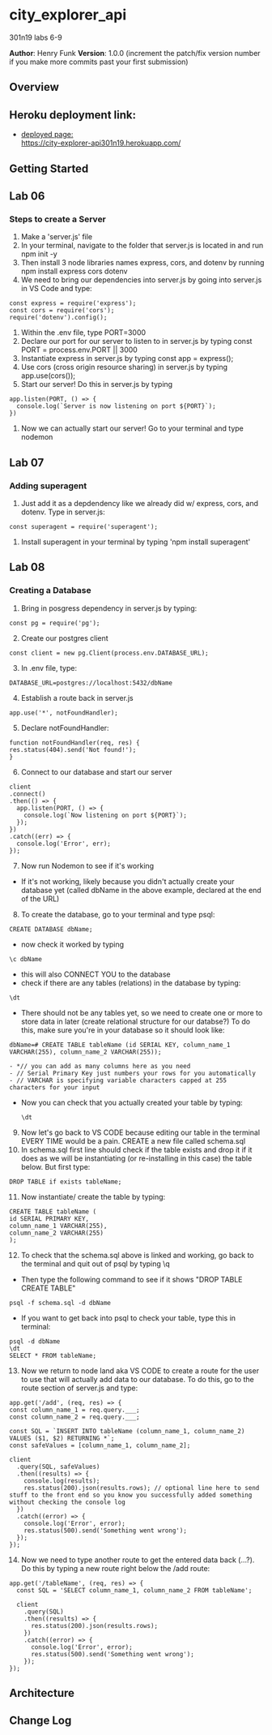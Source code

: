 # city_explorer_api
301n19 labs 6-9

**Author**: Henry Funk
**Version**: 1.0.0 (increment the patch/fix version number if you make more commits past your first submission)

## Overview

## Heroku deployment link:
- [deployed page:](https://city-explorer-api301n19.herokuapp.com/)<br>https://city-explorer-api301n19.herokuapp.com/



<!-- Provide a high level overview of what this application is and why you are building it, beyond the fact that it's an assignment for this class. (i.e. What's your problem domain?) -->

## Getting Started
<!-- What are the steps that a user must take in order to build this app on their own machine and get it running? -->
## Lab 06
### Steps to create a Server
1. Make a 'server.js' file
1. In your terminal, navigate to the folder that server.js is located in and run npm init -y
1. Then install 3 node libraries names express, cors, and dotenv by running npm install express cors dotenv
1. We need to bring our dependencies into server.js by going into server.js in VS Code and type:
  ```
  const express = require('express');
  const cors = require('cors');
  require('dotenv').config();
  ```
1. Within the .env file, type PORT=3000
1. Declare our port for our server to listen to in server.js by typing const PORT = process.env.PORT || 3000
1. Instantiate express in server.js by typing const app = express();
1. Use cors (cross origin resource sharing) in server.js by typing app.use(cors());
1. Start our server! Do this in server.js by typing 
  ```
  app.listen(PORT, () => {
    console.log(`Server is now listening on port ${PORT}`);
  })
  ```
1. Now we can actually start our server! Go to your terminal and type nodemon

## Lab 07
### Adding superagent
1. Just add it as a depdendency like we already did w/ express, cors, and dotenv. Type in server.js:
  ``` 
  const superagent = require('superagent');
  ```
1. Install superagent in your terminal by typing 'npm install superagent'

## Lab 08
### Creating a Database
1. Bring in posgress dependency in server.js by typing:
  ```
  const pg = require('pg');
  ```
2. Create our postgres client
  ```
  const client = new pg.Client(process.env.DATABASE_URL);
  ```
3. In .env file, type:
  ```
  DATABASE_URL=postgres://localhost:5432/dbName
  ```
4. Establish a route back in server.js
  ```
  app.use('*', notFoundHandler);
  ```
5. Declare notFoundHandler:
  ```
  function notFoundHandler(req, res) {
  res.status(404).send('Not found!');
}
  ```
6. Connect to our database and start our server
  ``` 
  client
  .connect()
  .then(() => {
    app.listen(PORT, () => {
      console.log(`Now listening on port ${PORT}`);
    });
  })
  .catch((err) => {
    console.log('Error', err);
  });
  ```
7. Now run Nodemon to see if it's working
  - If it's not working, likely because you didn't actually create your database yet (called dbName in the above example, declared at the end of the URL)

8. To create the database, go to your terminal and type psql:
```
CREATE DATABASE dbName;
```
- now check it worked by typing 
```
\c dbName
```
- this will also CONNECT YOU to the database
- check if there are any tables (relations) in the database by typing:
```
\dt
```
- There should not be any tables yet, so we need to create one or more to store data in later (create relational structure for our databse?) To do this, make sure you're in your database so it should look like:
```
dbName=# CREATE TABLE tableName (id SERIAL KEY, column_name_1 VARCHAR(255), column_name_2 VARCHAR(255));
```
    - *// you can add as many columns here as you need
    - // Serial Primary Key just numbers your rows for you automatically
    - // VARCHAR is specifying variable characters capped at 255 characters for your input
- Now you can check that you actually created your table by typing:
    ``` 
    \dt
    ```
9. Now let's go back to VS CODE because editing our table in the terminal EVERY TIME would be a pain. CREATE a new file called schema.sql
10. In schema.sql first line should check if the table exists and drop it if it does as we will be instantiating (or re-installing in this case) the table below. But first type:
  ```
  DROP TABLE if exists tableName;
  ```
11. Now instantiate/ create the table by typing:
  ```
  CREATE TABLE tableName (
  id SERIAL PRIMARY KEY, 
  column_name_1 VARCHAR(255),
  column_name_2 VARCHAR(255)
);
  ```
12. To check that the schema.sql above is linked and working, go back to the terminal and quit out of psql by typing \q
  - Then type the following command to see if it shows "DROP TABLE CREATE TABLE"
  ```
  psql -f schema.sql -d dbName
  ```
  - If you want to get back into psql to check your table, type this in terminal:
  ```
  psql -d dbName
  \dt
  SELECT * FROM tableName;
  ```
13. Now we return to node land aka VS CODE to create a route for the user to use that will actually add data to our database. To do this, go to the route section of server.js and type:
  ```
  app.get('/add', (req, res) => {
  const column_name_1 = req.query.___;
  const column_name_2 = req.query.___;

  const SQL = `INSERT INTO tableName (column_name_1, column_name_2) VALUES ($1, $2) RETURNING *`;
  const safeValues = [column_name_1, column_name_2];

  client
    .query(SQL, safeValues)
    .then((results) => {
      console.log(results);
      res.status(200).json(results.rows); // optional line here to send stuff to the front end so you know you successfully added something without checking the console log
    })
    .catch((error) => {
      console.log('Error', error);
      res.status(500).send('Something went wrong');
    });
});
```
14. Now we need to type another route to get the entered data back (...?). Do this by typing a new route right below the /add route:
```
app.get('/tableName', (req, res) => {
  const SQL = 'SELECT column_name_1, column_name_2 FROM tableName';

  client
    .query(SQL)
    .then((results) => {
      res.status(200).json(results.rows);
    })
    .catch((error) => {
      console.log('Error', error);
      res.status(500).send('Something went wrong');
    });
});
```

  

## Architecture
<!-- Provide a detailed description of the application design. What technologies (languages, libraries, etc) you're using, and any other relevant design information. -->

## Change Log
<!-- Use this area to document the iterative changes made to your application as each feature is successfully implemented. Use time stamps. Here's an examples:

01-01-2001 4:59pm - Application now has a fully-functional express server, with a GET route for the location resource.

## Credits and Collaborations
<!-- Give credit (and a link) to other people or resources that helped you build this application. -->